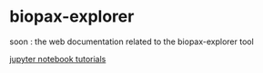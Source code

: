 # biopax-explorer
soon : the web documentation related to the biopax-explorer tool

[jupyter notebook tutorials](notebooks_main.md)
